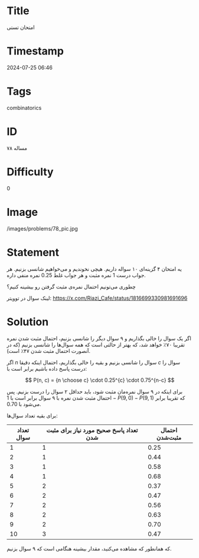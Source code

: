 # Title
امتحان تستی
# Timestamp
2024-07-25 06:46
# Tags
combinatorics
# ID
مساله ۷۸
# Difficulty
0
# Image
/images/problems/78_pic.jpg
# Statement
یه امتحان ۴ گزینه‌ای ۱۰ سواله داریم. هیچی نخوندیم و می‌خواهیم شانسی بزنیم. هر جواب درست 1 نمره مثبت و هر جواب غلط 0.25 نمره منفی داره.

چطوری می‌تونیم احتمال نمره‌ی مثبت گرفتن رو بیشینه کنیم؟

لینک سوال در توویتر: https://x.com/Riazi_Cafe/status/1816699330981691696

# Solution
اگر یک سوال را خالی بگذاریم و ۹ سوال دیگر را شانسی بزنیم، احتمال مثبت شدن نمره تقریبا ۷۰٪ خواهد شد، که بهتر از حالتی است که همه سوال‌ها را شانسی بزنیم (که در آنصورت احتمال مثبت شدن ۴۷٪ است).

اگر $n$ سوال را شانسی بزنیم و بقیه را خالی بگذاریم، احتمال اینکه دقیقا $c$ سوال را درست پاسخ داده باشیم برابر است با:

$$
P(n, c) = {n \choose c} \cdot 0.25^{c} \cdot 0.75^{n-c}
$$

برای اینکه در ۹ سوال نمره‌مان مثبت شود، باید حداقل ۲ سوال را درست بزنیم. پس احتمال مثبت شدن نمره با ۹ سوال برابر است با $1 - P(9, 0) - P(9, 1)$ که تقریبا برابر می‌شود با $0.70$.

برای بقیه تعداد سوال‌ها:

| تعداد سوال | تعداد پاسخ صحیح مورد نیاز برای مثبت شدن | احتمال مثبت‌شدن |
|-------------|-----------------------------------------|------------------|
| 1           | 1                                       | 0.25             |
| 2           | 1                                       | 0.44             |
| 3           | 1                                       | 0.58             |
| 4           | 1                                       | 0.68             |
| 5           | 2                                       | 0.37             |
| 6           | 2                                       | 0.47             |
| 7           | 2                                       | 0.56             |
| 8           | 2                                       | 0.63             |
| 9           | 2                                       | 0.70             |
| 10          | 3                                       | 0.47             |

که همانطور که مشاهده می‌کنید، مقدار بیشینه هنگامی است که ۹ سوال بزنیم.

